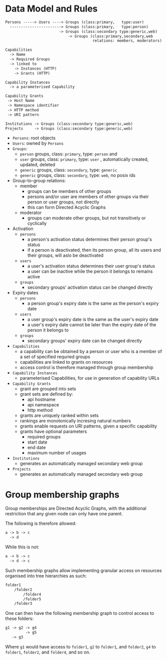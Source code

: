 
# Data Model and Rules

```txt
Persons -----> Users ----> Groups (class:primary,   type:user)
  -----------------------> Groups (class:primary,   type:person)
                        -> Groups (class:secondary type:generic,web)
                            -> Groups (class:primary,secondary,web
                                       relations: members, moderators)

Capabilities
  -> Name
  -> Required Groups
  -> linked to
    -> Instances (HTTP)
    -> Grants (HTTP)

Capability Instances
  -> a parameterised Capability

Capability Grants
 -> Host Name
 -> Namespace identifier
 -> HTTP method
 -> URI pattern

Institutions -> Groups (class:secondary type:generic,web)
Projects     -> Groups (class:secondary type:generic,web)
```

- `Persons`: root objects
- `Users`: owned by `Persons`
- `Groups`:
    - `person` groups, class: `primary`, type: `person` and
    - `user` groups, class: `primary`, type: `user` , automatically created, updated, deleted
    - `generic` groups, class: `secondary`, type: `generic`
    - `generic` groups, class: `secondary`, type: `web`, no posix ids
- Group-to-group relations:
    - member
        - groups can be members of other groups
        - persons and/or user are members of other groups via their person or user groups, not directly
        - this can form Directed Acyclic Graphs
    - moderator
        - groups can moderate other groups, but not transitively or cyclically
- Activation
    - `persons`
        - a person's activation status determines their person group's status
        - if a person is deactivated, then its person group, all its users and their groups, will aslo be deactivated
    - `users`
        - a user's activation status determines their user group's status
        - a user can be inactive while the person it belongs to remains active
    - `groups`
        - secondary groups' activation status can be changed directly
- Expiry dates
    - `persons`
        - a person group's expiry date is the same as the person's expiry date
    - `users`
        - a user group's expiry date is the same as the user's expiry date
        - a user's expiry date cannot be later than the expiry date of the person it belongs to
    - `groups`
        - secondary groups' expiry date can be changed directly
- `Capabilities`
    - a capability can be obtained by a person or user who is a member of a set of specified requried groups
    - capabilities are linked to grants on resources
    - access control is therefore managed through group membership
- `Capability Instances`
  - parameterised Capabilities, for use in generation of capability URLs
- `Capability Grants`
    - grant are grouped into sets
    - grant sets are defined by:
        - api hostname
        - api namespace
        - http method
    - grants are uniquely ranked within sets
    - rankings are monotonically incresing natural numbers
    - grants enable requests on URI patterns, given a specific capability
    - grants have optional parameters
        - required groups
        - start date
        - end date
        - maximum number of usages
- `Institutions`
    - generates an automatically managed secondary web group
- `Projects`
    - generates an automatically managed secondary web group

# Group membership graphs

Group memberships are Directed Acyclic Graphs, with the additional restriction that any given node can only have one parent.

The following is therefore allowed:

```txt
a -> b -> c
  -> d
```

While this is not:

```txt
a -> b -> c
  -> d -> c
```

Such membership graphs allow implementing granular access on resources organised into tree hierarchies as such:

```txt
folder1
    /folder2
        /folder4
        /folder5
    /folder3
```

One can then have the following membership graph to control access to these folders:

```txt
g1 -> g2 -> g4
         -> g5
   -> g3
```

Where `g1` would have access to `folder1`, `g2` to `folder1`, and `folder2`, `g4` to `folder1`, `folder2`, and `folder4`, and so on.

